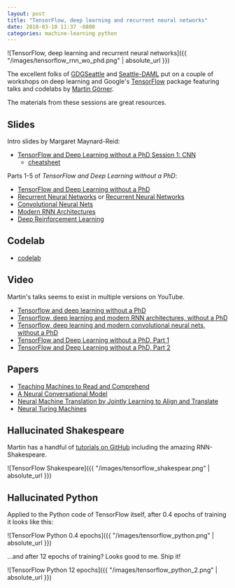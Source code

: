 ```yaml
---
layout: post
title: "TensorFlow, deep learning and recurrent neural networks"
date: 2018-03-10 11:37 -0800
categories: machine-learning python
---
```


![TensorFlow, deep learning and recurrent neural networks]({{ "/images/tensorflow_rnn_wo_phd.png" | absolute_url }})

The excellent folks of [GDGSeattle](https://www.meetup.com/gdg-seattle/) and [Seattle-DAML](https://www.meetup.com/Seattle-DAML/) put on a couple of workshops on deep learning and Google's [TensorFlow](https://www.tensorflow.org/) package featuring talks and codelabs by [Martin Görner](https://twitter.com/martin_gorner).

The materials from these sessions are great resources.

## Slides

Intro slides by Margaret Maynard-Reid:

* [TensorFlow and Deep Learning without a PhD Session 1: CNN](https://speakerdeck.com/margaretmz/tensorflow-and-deep-learning-without-a-phd-session-1-cnn)
    * [cheatsheet](https://goo.gl/orszsL)

Parts 1-5 of <i>TensorFlow and Deep Learning without a PhD</i>:

* [TensorFlow and Deep Learning without a PhD](https://goo.gl/pHeXe7)
* [Recurrent Neural Networks](https://goo.gl/UuN41S) or [Recurrent Neural Networks](https://goo.gl/jrd7AR)
* [Convolutional Neural Nets](https://goo.gl/VxQDmx)
* [Modern RNN Architectures](https://goo.gl/BYT7au)
* [Deep Reinforcement Learning](https://goo.gl/CB8xNH)

## Codelab

* [codelab](http://goo.gl/mVZloU)

## Video

Martin's talks seems to exist in multiple versions on YouTube.

* [Tensorflow and deep learning without a PhD](https://www.youtube.com/watch?v=vq2nnJ4g6N0)
* [Tensorflow, deep learning and modern RNN architectures, without a PhD](https://www.youtube.com/watch?v=pzOzmxCR37I)
* [Tensorflow, deep learning and modern convolutional neural nets, without a PhD ](https://www.youtube.com/watch?v=vaL1I2BD_xY)
* [TensorFlow and Deep Learning without a PhD, Part 1](https://www.youtube.com/watch?v=u4alGiomYP4)
* [TensorFlow and Deep Learning without a PhD, Part 2](https://www.youtube.com/watch?v=fTUwdXUFfI8)

## Papers

* [Teaching Machines to Read and Comprehend](https://arxiv.org/abs/1506.03340v3)
* [A Neural Conversational Model](https://arxiv.org/pdf/1506.05869v1.pdf)
* [Neural Machine Translation by Jointly Learning to Align and Translate](https://arxiv.org/abs/1409.0473)
* [Neural Turing Machines](https://arxiv.org/abs/1410.5401)

## Hallucinated Shakespeare

Martin has a handful of [tutorials on GitHub](https://github.com/martin-gorner) including the amazing RNN-Shakespeare.

![TensorFlow Shakespeare]({{ "/images/tensorflow_shakespear.png" | absolute_url }})

## Hallucinated Python

Applied to the Python code of TensorFlow itself, after 0.4 epochs of training it looks like this:

![TensorFlow Python 0.4 epochs]({{ "/images/tensorflow_python.png" | absolute_url }})

...and after 12 epochs of training? Looks good to me. Ship it!

![TensorFlow Python 12 epochs]({{ "/images/tensorflow_python_2.png" | absolute_url }})


